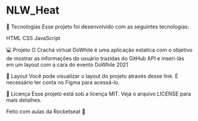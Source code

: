 # NLW_Heat
 
🚀 Tecnologias
Esse projeto foi desenvolvido com as seguintes tecnologias:

HTML
CSS
JavaScript

💻 Projeto
O Crachá virtual DoWhile é uma aplicação estatica com o objetivo de mostrar as informações do usuário trazidas do GitHub API e inseri-lás em um layout com a cara do evento DoWhile 2021

🔖 Layout
Você pode visualizar o layout do projeto através desse link. É necessário ter conta no Figma para acessá-lo.

📝 Licença
Esse projeto está sob a licença MIT. Veja o arquivo LICENSE para mais detalhes.

Feito com aulas da Rocketseat 👋
